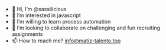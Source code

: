- 👋 Hi, I’m @sassilicious
- 👀 I’m interested in javascript
- 🌱 I’m willing to learn process automation
- 💞️ I’m looking to collaborate on challenging and fun recruiting assignments
- 📫 How to reach me? info@matiz-talento.top

<!---
sassilicious/sassilicious is a ✨ special ✨ repository because its `README.md` (this file) appears on your GitHub profile.
You can click the Preview link to take a look at your changes.
--->
